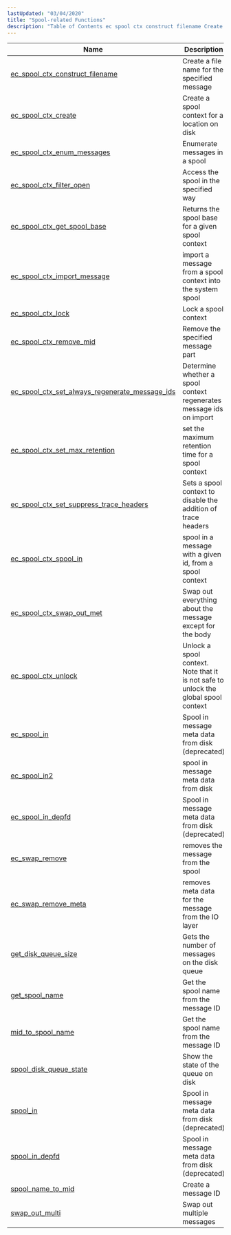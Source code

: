 ```yaml
---
lastUpdated: "03/04/2020"
title: "Spool-related Functions"
description: "Table of Contents ec spool ctx construct filename Create a file name for the specified message ec spool ctx create Create a spool context for a location on disk ec spool ctx enum messages Enumerate messages in a spool ec spool ctx filter open Access the spool in the specified..."
---
```



| Name                                                                                                                                                        | Description                                                                         |
|-------------------------------------------------------------------------------------------------------------------------------------------------------------|-------------------------------------------------------------------------------------|
| [ec_spool_ctx_construct_filename](/momentum/3/3-api/apis-ec-spool-ctx-construct-filename)                               | Create a file name for the specified message                                        |
| [ec_spool_ctx_create](/momentum/3/3-api/apis-ec-spool-ctx-create)                                                       | Create a spool context for a location on disk                                       |
| [ec_spool_ctx_enum_messages](/momentum/3/3-api/apis-ec-spool-ctx-enum-messages)                                         | Enumerate messages in a spool                                                       |
| [ec_spool_ctx_filter_open](/momentum/3/3-api/apis-ec-spool-ctx-filter-open)                                             | Access the spool in the specified way                                               |
| [ec_spool_ctx_get_spool_base](/momentum/3/3-api/apis-ec-spool-ctx-get-spool-base)                                       | Returns the spool base for a given spool context                                    |
| [ec_spool_ctx_import_message](/momentum/3/3-api/apis-ec-spool-ctx-import-message)                                       | import a message from a spool context into the system spool                         |
| [ec_spool_ctx_lock](/momentum/3/3-api/apis-ec-spool-ctx-lock)                                                           | Lock a spool context                                                                |
| [ec_spool_ctx_remove_mid](/momentum/3/3-api/apis-ec-spool-ctx-remove-mid)                                               | Remove the specified message part                                                   |
| [ec_spool_ctx_set_always_regenerate_message_ids](/momentum/3/3-api/apis-ec-spool-ctx-set-always-regenerate-message-ids) | Determine whether a spool context regenerates message ids on import                 |
| [ec_spool_ctx_set_max_retention](/momentum/3/3-api/apis-ec-spool-ctx-set-max-retention)                                 | set the maximum retention time for a spool context                                  |
| [ec_spool_ctx_set_suppress_trace_headers](/momentum/3/3-api/apis-ec-spool-ctx-set-suppress-trace-headers)               | Sets a spool context to disable the addition of trace headers                       |
| [ec_spool_ctx_spool_in](/momentum/3/3-api/apis-ec-spool-ctx-spool-in)                                                   | spool in a message with a given id, from a spool context                            |
| [ec_spool_ctx_swap_out_met](/momentum/3/3-api/apis-ec-spool-ctx-swap-out-met)                                           | Swap out everything about the message except for the body                           |
| [ec_spool_ctx_unlock](/momentum/3/3-api/apis-ec-spool-ctx-unlock)                                                       | Unlock a spool context. Note that it is not safe to unlock the global spool context |
| [ec_spool_in](/momentum/3/3-api/apis-ec-spool-in)                                                                       | Spool in message meta data from disk (deprecated)                                   |
| [ec_spool_in2](/momentum/3/3-api/apis-ec-spool-in-2)                                                                     | spool in message meta data from disk                                                |
| [ec_spool_in_depfd](/momentum/3/3-api/apis-ec-spool-in-depfd)                                                           | Spool in message meta data from disk (deprecated)                                   |
| [ec_swap_remove](/momentum/3/3-api/apis-ec-swap-remove)                                                                 | removes the message from the spool                                                  |
| [ec_swap_remove_meta](/momentum/3/3-api/apis-ec-swap-remove-meta)                                                       | removes meta data for the message from the IO layer                                 |
| [get_disk_queue_size](/momentum/3/3-api/apis-get-disk-queue-size)                                                       | Gets the number of messages on the disk queue                                       |
| [get_spool_name](/momentum/3/3-api/apis-get-spool-name-xml)                                                             | Get the spool name from the message ID                                              |
| [mid_to_spool_name](/momentum/3/3-api/apis-mid-to-spool-name-xml)                                                       | Get the spool name from the message ID                                              |
| [spool_disk_queue_state](/momentum/3/3-api/apis-spool-disk-queue-state)                                                 | Show the state of the queue on disk                                                 |
| [spool_in](/momentum/3/3-api/apis-spool-in)                                                                             | Spool in message meta data from disk (deprecated)                                   |
| [spool_in_depfd](/momentum/3/3-api/apis-spool-in-depfd)                                                                 | Spool in message meta data from disk (deprecated)                                   |
| [spool_name_to_mid](/momentum/3/3-api/apis-spool-name-to-mid)                                                           | Create a message ID                                                                 |
| [swap_out_multi](/momentum/3/3-api/apis-swap-out-multi)                                                                 | Swap out multiple messages                                                          |
